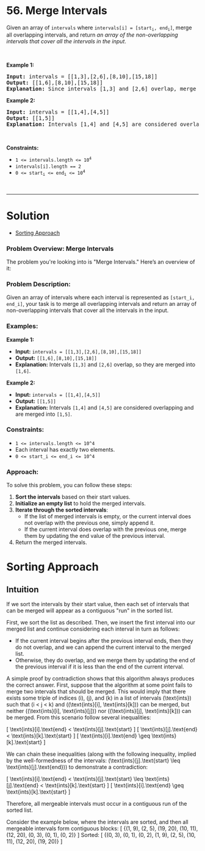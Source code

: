 # 56. Merge Intervals

<p>Given an array&nbsp;of <code>intervals</code>&nbsp;where <code>intervals[i] = [start<sub>i</sub>, end<sub>i</sub>]</code>, merge all overlapping intervals, and return <em>an array of the non-overlapping intervals that cover all the intervals in the input</em>.</p>

<p>&nbsp;</p>
<p><strong class="example">Example 1:</strong></p>

<pre><strong>Input:</strong> intervals = [[1,3],[2,6],[8,10],[15,18]]
<strong>Output:</strong> [[1,6],[8,10],[15,18]]
<strong>Explanation:</strong> Since intervals [1,3] and [2,6] overlap, merge them into [1,6].
</pre>

<p><strong class="example">Example 2:</strong></p>

<pre><strong>Input:</strong> intervals = [[1,4],[4,5]]
<strong>Output:</strong> [[1,5]]
<strong>Explanation:</strong> Intervals [1,4] and [4,5] are considered overlapping.
</pre>

<p>&nbsp;</p>
<p><strong>Constraints:</strong></p>

<ul>
  <li><code>1 &lt;= intervals.length &lt;= 10<sup>4</sup></code></li>
  <li><code>intervals[i].length == 2</code></li>
  <li><code>0 &lt;= start<sub>i</sub> &lt;= end<sub>i</sub> &lt;= 10<sup>4</sup></code></li>
</ul>

<br>

---

# Solution

- [Sorting Approach](#sorting-approach)

### Problem Overview: Merge Intervals

The problem you're looking into is "Merge Intervals." Here’s an overview of it:

### Problem Description:
Given an array of intervals where each interval is represented as `[start_i, end_i]`, your task is to merge all overlapping intervals and return an array of non-overlapping intervals that cover all the intervals in the input.

### Examples:
**Example 1:**
- **Input:** `intervals = [[1,3],[2,6],[8,10],[15,18]]`
- **Output:** `[[1,6],[8,10],[15,18]]`
- **Explanation:** Intervals `[1,3]` and `[2,6]` overlap, so they are merged into `[1,6]`.

**Example 2:**
- **Input:** `intervals = [[1,4],[4,5]]`
- **Output:** `[[1,5]]`
- **Explanation:** Intervals `[1,4]` and `[4,5]` are considered overlapping and are merged into `[1,5]`.

### Constraints:
- `1 <= intervals.length <= 10^4`
- Each interval has exactly two elements.
- `0 <= start_i <= end_i <= 10^4`

### Approach:
To solve this problem, you can follow these steps:
1. **Sort the intervals** based on their start values.
2. **Initialize an empty list** to hold the merged intervals.
3. **Iterate through the sorted intervals**:
    - If the list of merged intervals is empty, or the current interval does not overlap with the previous one, simply append it.
    - If the current interval does overlap with the previous one, merge them by updating the end value of the previous interval.
4. Return the merged intervals.

# Sorting Approach

## **Intuition**

If we sort the intervals by their start value, then each set of intervals that can be merged will appear as a contiguous "run" in the sorted list.

First, we sort the list as described. Then, we insert the first interval into our merged list and continue considering each interval in turn as follows:
- If the current interval begins after the previous interval ends, then they do not overlap, and we can append the current interval to the merged list.
- Otherwise, they do overlap, and we merge them by updating the end of the previous interval if it is less than the end of the current interval.

A simple proof by contradiction shows that this algorithm always produces the correct answer. First, suppose that the algorithm at some point fails to merge two intervals that should be merged. This would imply that there exists some triple of indices \(i\), \(j\), and \(k\) in a list of intervals \(\text{ints}\) such that \(i < j < k\) and \((\text{ints}[i], \text{ints}[k])\) can be merged, but neither \((\text{ints}[i], \text{ints}[j])\) nor \((\text{ints}[j], \text{ints}[k])\) can be merged. From this scenario follow several inequalities:

\[
\text{ints}[i].\text{end} < \text{ints}[j].\text{start}
\]
\[
\text{ints}[j].\text{end} < \text{ints}[k].\text{start}
\]
\[
\text{ints}[i].\text{end} \geq \text{ints}[k].\text{start}
\]

We can chain these inequalities (along with the following inequality, implied by the well-formedness of the intervals: \(\text{ints}[j].\text{start} \leq \text{ints}[j].\text{end}\)) to demonstrate a contradiction:

\[
\text{ints}[i].\text{end} < \text{ints}[j].\text{start} \leq \text{ints}[j].\text{end} < \text{ints}[k].\text{start}
\]
\[
\text{ints}[i].\text{end} \geq \text{ints}[k].\text{start}
\]

Therefore, all mergeable intervals must occur in a contiguous run of the sorted list.

Consider the example below, where the intervals are sorted, and then all mergeable intervals form contiguous blocks:
\[
\{(1, 9), (2, 5), (19, 20), (10, 11), (12, 20), (0, 3), (0, 1), (0, 2)\}
\]
Sorted:
\[
\{(0, 3), (0, 1), (0, 2), (1, 9), (2, 5), (10, 11), (12, 20), (19, 20)\}
\]

